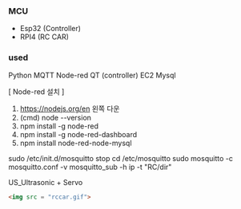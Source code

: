 ### MCU
 - Esp32 (Controller)
 - RPI4 (RC CAR)
 
 

### used 
Python
MQTT
Node-red
QT (controller)
EC2
Mysql




[ Node-red 설치 ]
1. https://nodejs.org/en 왼쪽 다운
2. (cmd) node --version
3. npm install -g node-red
4. npm install -g node-red-dashboard
5. npm install node-red-node-mysql

sudo /etc/init.d/mosquitto stop
cd /etc/mosquitto
sudo mosquitto -c mosquitto.conf -v
mosquitto_sub -h ip -t "RC/dir"

US_Ultrasonic + Servo

```html
<img src = "rccar.gif">
 ```